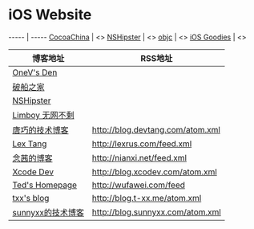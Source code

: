 # iOS Website
----- | -----
[CocoaChina](http://www.cocoachina.com/) |  <>
[NSHipster](http://nshipster.cn/) | <>
[objc](https://www.objc.io/) | <>
[iOS Goodies](http://ios-goodies.com/) | <>


博客地址 | RSS地址
----- | -----
[OneV's Den](http://onevcat.com) | 
[破船之家](http://beyondvincent.com) |
[NSHipster](http://nshipster.cn) |
[Limboy 无网不剩](http://blog.leezhong.com/) | 
[唐巧的技术博客](http://blog.devtang.com) | <http://blog.devtang.com/atom.xml>
[Lex Tang](http://lexrus.com/) | <http://lexrus.com/feed.xml>
[念茜的博客](http://nianxi.net) | <http://nianxi.net/feed.xml>
[Xcode Dev](http://blog.xcodev.com) | <http://blog.xcodev.com/atom.xml>
[Ted's Homepage](http://wufawei.com/)| <http://wufawei.com/feed>
[txx's blog](http://blog.t-xx.me) | <http://blog.t-xx.me/atom.xml>
[sunnyxx的技术博客](http://blog.sunnyxx.com/) | <http://blog.sunnyxx.com/atom.xml>

